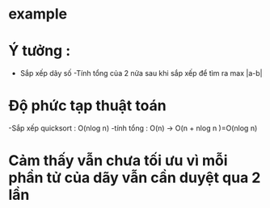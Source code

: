 # example

# Ý tưởng : 
  - Sắp xếp dãy số
  -Tính tổng của 2 nửa sau khi sắp xếp để tìm ra max |a-b|
# Độ phức tạp thuật toán 
  -Sắp xếp quicksort : O(nlog n)
  -tính tổng : O(n)
  -> O(n + nlog n )=O(nlog n)
# Cảm thấy vẫn chưa tối ưu vì mỗi phần tử của dãy vẫn cần duyệt qua 2 lần
  
